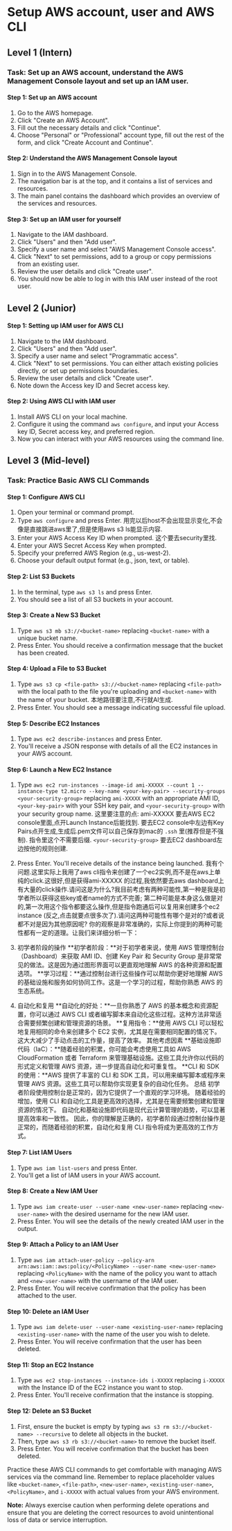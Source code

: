 # Setup AWS account, user and AWS CLI

## Level 1 (Intern)
### Task: Set up an AWS account, understand the AWS Management Console layout and set up an IAM user.

#### Step 1: Set up an AWS account
1. Go to the AWS homepage.
2. Click "Create an AWS Account".
3. Fill out the necessary details and click "Continue".
4. Choose "Personal" or "Professional" account type, fill out the rest of the form, and click "Create Account and Continue".

#### Step 2: Understand the AWS Management Console layout
1. Sign in to the AWS Management Console.
2. The navigation bar is at the top, and it contains a list of services and resources.
3. The main panel contains the dashboard which provides an overview of the services and resources.

#### Step 3: Set up an IAM user for yourself
1. Navigate to the IAM dashboard.
2. Click "Users" and then "Add user".
3. Specify a user name and select "AWS Management Console access".
4. Click "Next" to set permissions, add to a group or copy permissions from an existing user.
5. Review the user details and click "Create user".
6. You should now be able to log in with this IAM user instead of the root user.

## Level 2 (Junior)

#### Step 1: Setting up IAM user for AWS CLI
1. Navigate to the IAM dashboard.
2. Click "Users" and then "Add user".
3. Specify a user name and select "Programmatic access".
4. Click "Next" to set permissions. You can either attach existing policies directly, or set up permissions boundaries.
5. Review the user details and click "Create user".
6. Note down the Access key ID and Secret access key.

#### Step 2: Using AWS CLI with IAM user
1. Install AWS CLI on your local machine.
2. Configure it using the command `aws configure`, and input your Access key ID, Secret access key, and preferred region.
3. Now you can interact with your AWS resources using the command line.

## Level 3 (Mid-level)

### Task: Practice Basic AWS CLI Commands

#### Step 1: Configure AWS CLI
1. Open your terminal or command prompt.
2. Type `aws configure` and press Enter. 用完以后host不会出现显示变化,不会像是直接跳进aws里了,但是使用aws s3 ls能显示内容.
3. Enter your AWS Access Key ID when prompted. 这个要去security里找.
4. Enter your AWS Secret Access Key when prompted.
5. Specify your preferred AWS Region (e.g., us-west-2).
6. Choose your default output format (e.g., json, text, or table).

#### Step 2: List S3 Buckets
1. In the terminal, type `aws s3 ls` and press Enter.
2. You should see a list of all S3 buckets in your account.

#### Step 3: Create a New S3 Bucket
1. Type `aws s3 mb s3://<bucket-name>` replacing `<bucket-name>` with a unique bucket name. 
2. Press Enter. You should receive a confirmation message that the bucket has been created.

#### Step 4: Upload a File to S3 Bucket
1. Type `aws s3 cp <file-path> s3://<bucket-name>` replacing `<file-path>` with the local path to the file you're uploading and `<bucket-name>` with the name of your bucket. 本地路径要注意,不行就AI生成.
2. Press Enter. You should see a message indicating successful file upload.

#### Step 5: Describe EC2 Instances
1. Type `aws ec2 describe-instances` and press Enter.
2. You'll receive a JSON response with details of all the EC2 instances in your AWS account.

#### Step 6: Launch a New EC2 Instance
1. Type `aws ec2 run-instances --image-id ami-XXXXX --count 1 --instance-type t2.micro --key-name <your-key-pair> --security-groups <your-security-group>` replacing `ami-XXXXX` with an appropriate AMI ID, `<your-key-pair>` with your SSH key pair, and `<your-security-group>` with your security group name.
   这里要注意的点: ami-XXXXX 要去AWS EC2 console里面,点开Launch Instance后能找到. <your-key-pair>要去EC2 console中左边有Key Pairs点开生成,生成后.pem文件可以自己保存到mac的 `.ssh` 里(推荐但是不强制). 指令里这个不需要后缀. `<your-security-group>` 要去EC2 dashboard左边按他的规则创建.
3. Press Enter. You'll receive details of the instance being launched.
我有个问题.这里实际上我用了aws cli指令来创建了一个ec2实例,而不是在aws上单纯的click.这很好,但是获得ami-XXXXX <your-key-pair> <your-security-group>的过程,我依然要去aws dashboard上有大量的click操作.请问这是为什么?我目前考虑有两种可能性,第一种是我是初学者所以获得这些key或者name的方式不完善; 第二种可能是本身这么做是对的,第一次用这个指令都要这么操作,但是指令跑通后可以复用来创建多个ec2 instance (反之,点击就要点很多次了).请问这两种可能性有哪个是对的?或者说都不对是因为其他原因呢?
你的观察是非常准确的，实际上你提到的两种可能性都有一定的道理。让我们来详细分析一下：

1. 初学者阶段的操作
**初学者阶段：**对于初学者来说，使用 AWS 管理控制台（Dashboard）来获取 AMI ID、创建 Key Pair 和 Security Group 是非常常见的做法。这是因为通过图形界面可以更直观地理解 AWS 的各种资源和配置选项。
**学习过程：**通过控制台进行这些操作可以帮助你更好地理解 AWS 的基础设施和服务如何协同工作。这是一个学习的过程，帮助你熟悉 AWS 的生态系统。
2. 自动化和复用
**自动化的好处：**一旦你熟悉了 AWS 的基本概念和资源配置，你可以通过 AWS CLI 或者编写脚本来自动化这些过程。这种方法非常适合需要频繁创建和管理资源的场景。
**复用指令：**使用 AWS CLI 可以轻松地复用相同的命令来创建多个 EC2 实例，尤其是在需要相同配置的情况下。这大大减少了手动点击的工作量，提高了效率。
其他考虑因素
**基础设施即代码（IaC）：**随着经验的积累，你可能会考虑使用工具如 AWS CloudFormation 或者 Terraform 来管理基础设施。这些工具允许你以代码的形式定义和管理 AWS 资源，进一步提高自动化和可重复性。
**CLI 和 SDK 的使用：**AWS 提供了丰富的 CLI 和 SDK 工具，可以用来编写脚本或程序来管理 AWS 资源。这些工具可以帮助你实现更复杂的自动化任务。
总结
初学者阶段使用控制台是正常的，因为它提供了一个直观的学习环境。
随着经验的增加，使用 CLI 和自动化工具是更高效的选择，尤其是在需要频繁创建和管理资源的情况下。
自动化和基础设施即代码是现代云计算管理的趋势，可以显著提高效率和一致性。
因此，你的理解是正确的，初学者阶段通过控制台操作是正常的，而随着经验的积累，自动化和复用 CLI 指令将成为更高效的工作方式。

#### Step 7: List IAM Users
1. Type `aws iam list-users` and press Enter.
2. You'll get a list of IAM users in your AWS account.

#### Step 8: Create a New IAM User
1. Type `aws iam create-user --user-name <new-user-name>` replacing `<new-user-name>` with the desired username for the new IAM user.
2. Press Enter. You will see the details of the newly created IAM user in the output.

#### Step 9: Attach a Policy to an IAM User
1. Type `aws iam attach-user-policy --policy-arn arn:aws:iam::aws:policy/<PolicyName> --user-name <new-user-name>` replacing `<PolicyName>` with the name of the policy you want to attach and `<new-user-name>` with the username of the IAM user.
2. Press Enter. You will receive confirmation that the policy has been attached to the user.

#### Step 10: Delete an IAM User
1. Type `aws iam delete-user --user-name <existing-user-name>` replacing `<existing-user-name>` with the name of the user you wish to delete.
2. Press Enter. You will receive confirmation that the user has been deleted.

#### Step 11: Stop an EC2 Instance
1. Type `aws ec2 stop-instances --instance-ids i-XXXXX` replacing `i-XXXXX` with the Instance ID of the EC2 instance you want to stop.
2. Press Enter. You'll receive confirmation that the instance is stopping.

#### Step 12: Delete an S3 Bucket
1. First, ensure the bucket is empty by typing `aws s3 rm s3://<bucket-name> --recursive` to delete all objects in the bucket.
2. Then, type `aws s3 rb s3://<bucket-name>` to remove the bucket itself.
3. Press Enter. You will receive confirmation that the bucket has been deleted.

Practice these AWS CLI commands to get comfortable with managing AWS services via the command line. Remember to replace placeholder values like `<bucket-name>`, `<file-path>`, `<new-user-name>`, `<existing-user-name>`, `<PolicyName>`, and `i-XXXXX` with actual values from your AWS environment.

**Note:** Always exercise caution when performing delete operations and ensure that you are deleting the correct resources to avoid unintentional loss of data or service interruption.
